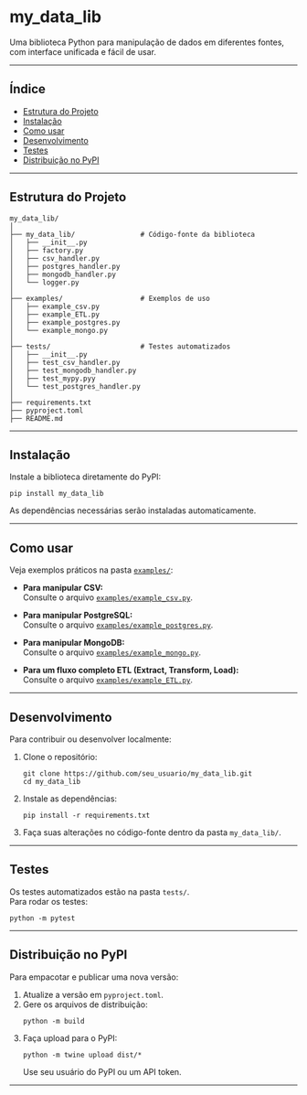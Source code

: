 # my_data_lib

Uma biblioteca Python para manipulação de dados em diferentes fontes, com interface unificada e fácil de usar.

---

## Índice

- [Estrutura do Projeto](#estrutura-do-projeto)
- [Instalação](#instalação)
- [Como usar](#como-usar)
- [Desenvolvimento](#desenvolvimento)
- [Testes](#testes)
- [Distribuição no PyPI](#distribuição-no-pypi)

---

## Estrutura do Projeto

```
my_data_lib/
│
├── my_data_lib/                # Código-fonte da biblioteca
│   ├── __init__.py
│   ├── factory.py
│   ├── csv_handler.py
│   ├── postgres_handler.py
│   ├── mongodb_handler.py
│   └── logger.py
│
├── examples/                   # Exemplos de uso
│   ├── example_csv.py
│   ├── example_ETL.py
│   ├── example_postgres.py
│   └── example_mongo.py
│
├── tests/                      # Testes automatizados
│   ├── __init__.py
│   ├── test_csv_handler.py
│   ├── test_mongodb_handler.py
│   ├── test_mypy.pyy
│   └── test_postgres_handler.py
│
├── requirements.txt
├── pyproject.toml
├── README.md
```

---

## Instalação

Instale a biblioteca diretamente do PyPI:

```
pip install my_data_lib
```

As dependências necessárias serão instaladas automaticamente.

---

## Como usar

Veja exemplos práticos na pasta [`examples/`](examples/):

- **Para manipular CSV:**  
  Consulte o arquivo [`examples/example_csv.py`](examples/example_csv.py).

- **Para manipular PostgreSQL:**  
  Consulte o arquivo [`examples/example_postgres.py`](examples/example_postgres.py).

- **Para manipular MongoDB:**  
  Consulte o arquivo [`examples/example_mongo.py`](examples/example_mongo.py).

- **Para um fluxo completo ETL (Extract, Transform, Load):**  
  Consulte o arquivo [`examples/example_ETL.py`](examples/example_ETL.py).

---

## Desenvolvimento

Para contribuir ou desenvolver localmente:

1. Clone o repositório:
    ```
    git clone https://github.com/seu_usuario/my_data_lib.git
    cd my_data_lib
    ```
2. Instale as dependências:
    ```
    pip install -r requirements.txt
    ```
3. Faça suas alterações no código-fonte dentro da pasta `my_data_lib/`.

---

## Testes

Os testes automatizados estão na pasta `tests/`.  
Para rodar os testes:

```
python -m pytest
```

---

## Distribuição no PyPI

Para empacotar e publicar uma nova versão:

1. Atualize a versão em `pyproject.toml`.
2. Gere os arquivos de distribuição:
    ```
    python -m build
    ```
3. Faça upload para o PyPI:
    ```
    python -m twine upload dist/*
    ```
   Use seu usuário do PyPI ou um API token.

---
